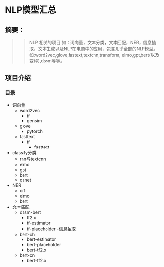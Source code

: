 # NLP模型汇总
## 摘要：  
>> NLP 相关的项目 如：词向量，文本分类，文本匹配，NER，信息抽取，文本生成以及NLP在电商中的应用，包含几乎全部的NLP模型。如:word2vec,glove,fastext,textcnn,transform,
elmo,gpt,bert(以及变种),dssm等等。  
## 项目介绍
### 目录
  - 词向量
    - word2vec
        - tf
        - gensim
    - glove
        - pytorch
    - fasttext
        - tf
 	      - fasttext
  - classify分类
    - rnn与textcnn
    - elmo
    - gpt
    - bert
    - qanet
  - NER
    - crf
    - elmo
    - bert
  - 文本匹配
    - dssm-bert
      - tf2.x
      - tf-estimator
      - tf-placeholder
  -信息抽取
    - bert-ch
      - bert-estimator
      - bert-placeholder
      - bert-tf2.x
    - bert-cn
      - bert-tf2.x
